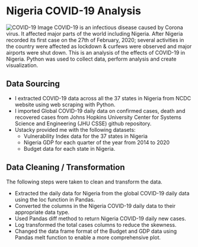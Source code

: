 # Nigeria COVID-19 Analysis
![COVID-19 Image](https://github.com/OnyinyeFavour228/Nigeria_COVID-19_Data_Analysis/assets/107655675/9e417336-dda6-4392-bf7e-f1a77d55b2e4)
COVID-19 is an infectious disease caused by Corona virus. It affected major parts of the world including Nigeria. After Nigeria recorded its first case on the 27th of February, 2020; several activities in the country were affected as lockdown & curfews were observed and major airports were shut down.
This is an analysis of the effects of COVID-19 in Nigeria. Python was used to collect data, perform analysis and create visualization.
## Data Sourcing 
* I extracted COVID-19 data across all the 37 states in Nigeria from NCDC website using web scraping with Python.
* I imported Global COVID-19 daily data on confirmed cases, death and recovered cases from Johns Hopkins University Center for Systems Science and Engineering (JHU CSSE) github repository.
* Ustacky provided me with the following datasets:
  + Vulnerability Index data for the 37 states in Nigeria
  + Nigeria GDP for each quarter of the year from 2014 to 2020
  + Budget data for each state in Nigeria.
## Data Cleaning / Transformation 
The following steps were taken to clean and transform the data.
* Extracted the daily data for Nigeria from the global COVID-19 daily data using the loc function in Pandas.
* Converted the columns in the Nigeria COVID-19 daily data to their appropriate data type.
* Used Pandas diff method to return Nigeria COVID-19 daily new cases.
* Log transformed the total cases columns to reduce the skewness.
* Changed the data frame format of the Budget and GDP data using Pandas melt function to enable a more comprehensive plot.
